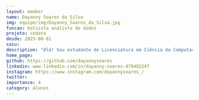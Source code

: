 ```yaml
---
layout: member
name: Dayanny Soares da Silva
img: equipe/img/Dayanny_Soares_da_Silva.jpg
funcao: bolsista analista de dados
projeto: codata
desde: 2023-08-01
saiu: 
description: "Olá! Sou estudante de Licenciatura em Ciência da Computação (LCC) na Universidade Federal da Paraíba (UFPB) - Campus IV, e a Ciência de Dados me escolheu. Atualmente faço parte do AYTY cooperando com a empresa CODATA na área de Análise de Dados."
home_page: 
github: https://github.com/dayannysoares
linkedin: www.linkedin.com/in/dayanny-soares-470492247
instagram: https://www.instagram.com/dayannysoares_/
twitter: 
importance: 4
category: Alunos
---
```

